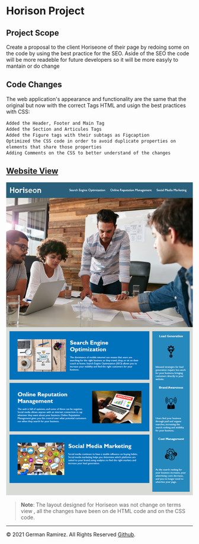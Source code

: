 # Horison Project

## Project Scope

Create a proposal to the client Horiseone of their page by redoing some on the code by using the best practice for the SEO. Aside of the SEO the code will be more readeble for future developers so it will be more easyly to mantain or do change

## Code Changes

The web application's appearance and functionality are the same that the original but now with the correct Tags HTML and usign the best practices with CSS:

```
Added the Header, Footer and Main Tag
Added the Section and Articules Tags
Added the Figure tags with their subtags as Figcaption
Optimized the CSS code in order to avoid duplicate properties on elements that share those properties
Adding Comments on the CSS to better understand of the changes
```

## [Website View](https://izaack89.github.io/horiseon-project/)

![The Horiseon webpage includes a navigation bar, a header image, and cards with text and images at the bottom of the page.](./assets/images/readme/01-html-css-git-homework-demo.png)

> **Note**: The layout designed for Horiseon was not change on terms view , all the changes have been on de HTML code and on the CSS code.

---

© 2021 German Ramirez. All Rights Reserved [Github](https://github.com/izaack89/horiseon-project).
